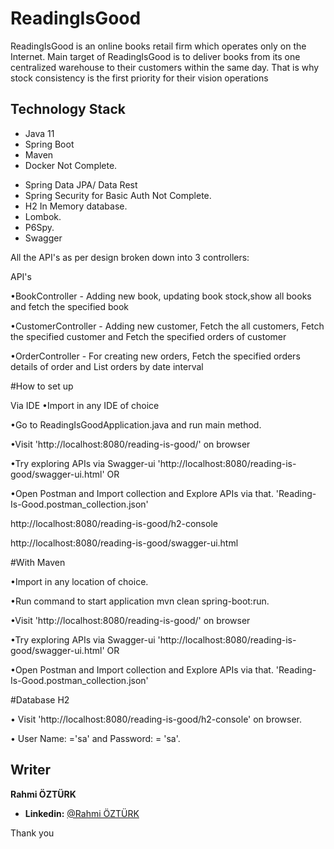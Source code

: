 # ReadingIsGood
ReadingIsGood is an online books retail firm which operates only on the Internet. Main 
target of ReadingIsGood is to deliver books from its one centralized warehouse to their 
customers within the same day. That is why stock consistency is the first priority for their 
vision operations

## Technology Stack

- Java 11
- Spring Boot
- Maven
- Docker Not Complete.
* Spring Data JPA/ Data Rest
* Spring Security for Basic Auth Not Complete.
* H2 In Memory database.
* Lombok.
* P6Spy.
* Swagger

All the API's as per design broken down into 3 controllers:

API's

•BookController - Adding new book, updating book stock,show all books and fetch the specified book

•CustomerController - Adding new customer, Fetch the all customers, Fetch the specified customer
 and Fetch the specified orders of customer
 
•OrderController - For creating new orders, Fetch the specified orders details of
 order and List orders by date interval

#How to set up

Via IDE
•Import in any IDE of choice

•Go to ReadingIsGoodApplication.java and run main method.

•Visit 'http://localhost:8080/reading-is-good/' on browser 

•Try exploring APIs via Swagger-ui 'http://localhost:8080/reading-is-good/swagger-ui.html' OR

•Open Postman and Import collection and Explore APIs via that. 'Reading-Is-Good.postman_collection.json'
 
http://localhost:8080/reading-is-good/h2-console

http://localhost:8080/reading-is-good/swagger-ui.html

#With Maven

•Import in any location of choice.

•Run command to start application mvn clean spring-boot:run.

•Visit 'http://localhost:8080/reading-is-good/' on browser 

•Try exploring APIs via Swagger-ui 'http://localhost:8080/reading-is-good/swagger-ui.html' OR

•Open Postman and Import collection and Explore APIs via that. 'Reading-Is-Good.postman_collection.json'

#Database H2

• Visit 'http://localhost:8080/reading-is-good/h2-console' on browser.

• User Name: ='sa' and Password: = 'sa'.

## Writer

 **Rahmi ÖZTÜRK**

- **Linkedin:** [@Rahmi ÖZTÜRK](https://www.linkedin.com/in/rahmiozturk)

Thank you 